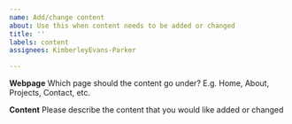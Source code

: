 ```yaml
---
name: Add/change content
about: Use this when content needs to be added or changed
title: ''
labels: content
assignees: KimberleyEvans-Parker

---
```


**Webpage**
Which page should the content go under? E.g. Home, About, Projects, Contact, etc.

**Content**
Please describe the content that you would like added or changed
